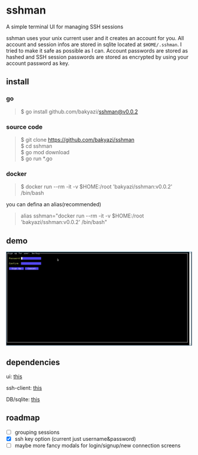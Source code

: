# sshman

A simple terminal UI for managing SSH sessions

sshman uses your unix current user and it creates an account for you. All account and session infos are stored in sqlite located at `$HOME/.sshman`. I tried to make it safe as possible as I can. Account passwords are stored as hashed and SSH session passwords are stored as encrypted by using your account password as key.

[//]: # (## sign-up screen)

[//]: # (![signup]&#40;assets/signup.png&#41;)

[//]: # (If your username is not found on DB. This screen meets you to assign your password. This password is important because you will be ask for your password to login.)

[//]: # ()
[//]: # ()
[//]: # (## log-in screen)

[//]: # (![login]&#40;assets/login.png&#41;)

[//]: # (When you sign-up successfully or execute sshman again, you will be met by this simple screen and you will be asked for your password.)

[//]: # ()
[//]: # (## main screen)

[//]: # (![main0]&#40;assets/main0.png&#41;)

[//]: # (After succesfull sign-in, you should see main screen. This screen consist of two part `Actions` and `Saved Sessions`. There are 4 actions:)

[//]: # (- **New Connection**: It opens new screen to save SSH connection)

[//]: # (- **Connect**: It makes you choose a session in next section. After choosing a session, you will be immediately connected to remote machine.)

[//]: # (- **Delete**: It makes you choose a session in nextion to delete.)

[//]: # (- **Quit**: no comment :&#41;)

[//]: # ()
[//]: # (## new connection screen)

[//]: # (![newconn]&#40;assets/newconn.png&#41;)

[//]: # ()
[//]: # (## other screenshots)

[//]: # (![main1]&#40;assets/main1.png&#41;)

## install
### go
> $ go install github.com/bakyazi/sshman@v0.0.2 

### source code
> $ git clone https://github.com/bakyazi/sshman \
> $ cd sshman \
> $ go mod download \
> $ go run *.go

### docker
> $ docker run --rm -it -v $HOME:/root 'bakyazi/sshman:v0.0.2' /bin/bash 

you can defina an alias(recommended)
> alias sshman="docker run --rm -it -v $HOME:/root 'bakyazi/sshman:v0.0.2' /bin/bash"



## demo
![demo](assets/sshmandemo.gif)

## dependencies
ui: [this](https://github.com/rivo/tview)

ssh-client: [this](github.com/nanobox-io/golang-ssh)

DB/sqlite: [this](https://gorm.io/)

## roadmap
- [ ] grouping sessions
- [X] ssh key option (current just username&password)
- [ ] maybe more fancy modals for login/signup/new connection screens
